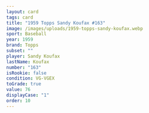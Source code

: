 ```yaml
---
layout: card
tags: card
title: "1959 Topps Sandy Koufax #163"
image: /images/uploads/1959-topps-sandy-koufax.webp
sport: Baseball
year: 1959
brand: Topps
subset: ""
player: Sandy Koufax
lastName: Koufax
number: "163"
isRookie: false
condition: VG-VGEX
toGrade: true
value: 76
displayCase: "1"
order: 10
---
```

